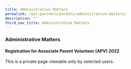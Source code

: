 ```yaml
---
title: Administrative Matters
permalink: /our-partners/parents/administrative-matters/
description: ""
third_nav_title: Administrative Matters
---
```

### **Administrative Matters**
#### **Registration for Associate Parent Volunteer (APV) 2022**
This is a private page viewable only by selected users.